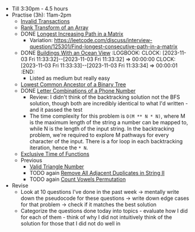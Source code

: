 - Till 3:30pm - 4.5 hours
- Practise (3h): 11am-2pm
	- [Invalid Transactions](https://leetcode.com/problems/invalid-transactions/)
	- [Rank Transform of an Array](https://leetcode.com/problems/rank-transform-of-an-array/)
	- DONE [Longest Increasing Path in a Matrix](https://leetcode.com/problems/longest-increasing-path-in-a-matrix/)
		- Variation: https://leetcode.com/discuss/interview-question/125301/Find-longest-consecutive-path-in-a-matrix
	- DONE [Buildings With an Ocean View](https://leetcode.com/problems/buildings-with-an-ocean-view/)
	  :LOGBOOK:
	  CLOCK: [2023-11-03 Fri 11:33:32]--[2023-11-03 Fri 11:33:32] =>  00:00:00
	  CLOCK: [2023-11-03 Fri 11:33:33]--[2023-11-03 Fri 11:33:34] =>  00:00:01
	  :END:
		- Listed as medium but really easy
	- [Lowest Common Ancestor of a Binary Tree](https://leetcode.com/problems/lowest-common-ancestor-of-a-binary-tree/)
	- DONE [Letter Combinations of a Phone Number](https://leetcode.com/problems/letter-combinations-of-a-phone-number/)
		- Review: I didn't think of the backtracking solution not the BFS solution, though both are incredibly identical to what I'd written - and it passed the test
		- The time complexity for this problem is `O(M ** N * N)`, where M is the maximum length of the string a number can be mapped to, while N is the length of the input string. In the backtracking problem, we're required to explore M pathways for every character of the input. There is a for loop in each backtracking iteration, hence the `* N`.
	- [Exclusive Time of Functions](https://leetcode.com/problems/exclusive-time-of-functions/)
	- Previous
		- [Valid Triangle Number](https://leetcode.com/problems/valid-triangle-number)
		- TODO again [Remove All Adjacent Duplicates in String II](https://leetcode.com/problems/remove-all-adjacent-duplicates-in-string-ii)
		- TODO again [Count Vowels Permutation](https://leetcode.com/problems/count-vowels-permutation/)
- Revise
	- Look at 10 questions I've done in the past week -> mentally write down the pseudocode for these questions -> write down edge cases for that problem -> check if it matches the best solution
	- Categorize the questions done today into topics - evaluate how I did for each of them - think of why I did not intuitively think of the solution for those that I did not do well in